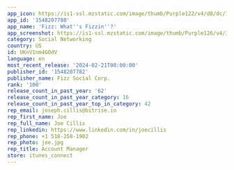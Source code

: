 ```yaml
---
app_icon: https://is1-ssl.mzstatic.com/image/thumb/Purple122/v4/d8/dc/7c/d8dc7c50-c77c-5dff-9968-afe5de1ddd05/AppIcon-0-0-1x_U007emarketing-0-10-0-85-220.png/1024x1024bb.png
app_id: '1548207780'
app_name: 'Fizz: What''s Fizzin''?'
app_screenshot: https://is1-ssl.mzstatic.com/image/thumb/Purple126/v4/3a/96/4d/3a964d62-afc8-7f7c-fdc4-3fc5c549dab9/824985dd-f202-43dc-8b7a-b7e43ee99c92_Fizz_AppPreview_1242x2688_1.png/1242x2688bb.png
category: Social Networking
country: US
id: UKnV1nm4GOdV
language: en
most_recent_release: '2024-02-21T00:00:00'
publisher_id: '1548207782'
publisher_name: Fizz Social Corp.
rank: '100'
release_count_in_past_year: '62'
release_count_in_past_year_category: 16
release_count_in_past_year_top_in_category: 42
rep_email: joseph.cillis@bitrise.io
rep_first_name: Joe
rep_full_name: Joe Cillis
rep_linkedin: https://www.linkedin.com/in/joecillis
rep_phone: +1 518-258-1902
rep_photo: joe.jpg
rep_title: Account Manager
store: itunes_connect
---
```

